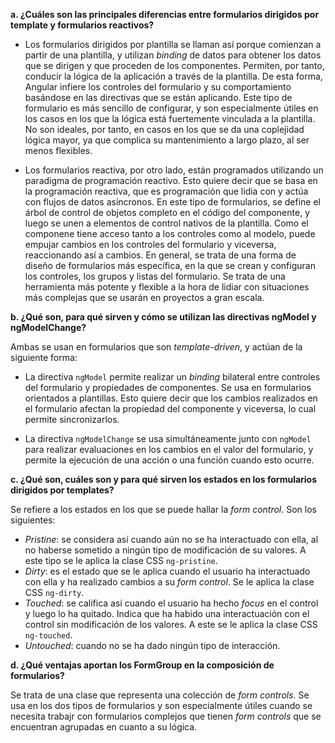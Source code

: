__a. ¿Cuáles son las principales diferencias entre formularios dirigidos por template y formularios reactivos?__

* Los formularios dirigidos por plantilla se llaman así porque comienzan a partir de una plantilla, y utilizan _binding_ de datos para obtener los datos que se dirigen y que proceden de los componentes. Permiten, por tanto, conducir la lógica de la aplicación a través de la plantilla. De esta forma, Angular infiere los controles del formulario y su comportamiento basándose en las directivas que se están aplicando. Este tipo de formulario es más sencillo de configurar, y son especialmente útiles en los casos en los que la lógica está fuertemente vinculada a la plantilla. No son ideales, por tanto, en casos en los que se da una coplejidad lógica mayor, ya que complica su mantenimiento a largo plazo, al ser menos flexibles.

* Los formularios reactiva, por otro lado, están programados utilizando un paradigma de programación reactivo. Esto quiere decir que se basa en la programación reactiva, que es programación que lidia con y actúa con flujos de datos asíncronos. En este tipo de formularios, se define el árbol de control de objetos completo en el código del componente, y luego se unen a elementos de control nativos de la plantilla. Como el componene tiene acceso tanto a los controles como al modelo, puede empujar cambios en los controles del formulario y viceversa, reaccionando así a cambios. En general, se trata de una forma de diseño de formularios más específica, en la que se crean y configuran los controles, los grupos y listas del formulario. Se trata de una herramienta más potente y flexible a la hora de lidiar con situaciones más complejas que se usarán en proyectos a gran escala.


__b. ¿Qué son, para qué sirven y cómo se utilizan las directivas ngModel y ngModelChange?__

Ambas se usan en formularios que son _template-driven_, y actúan de la siguiente forma:

* La directiva `ngModel` permite realizar un _binding_ bilateral entre controles del formulario y propiedades de componentes. Se usa en formularios orientados a plantillas. Esto quiere decir que los cambios realizados en el formulario afectan la propiedad del componente y viceversa, lo cual permite sincronizarlos.

* La directiva `ngModelChange` se usa simultáneamente junto con `ngModel` para realizar evaluaciones en los cambios en el valor del formulario, y permite la ejecución de una acción o una función cuando esto ocurre.


__c. ¿Qué son, cuáles son y para qué sirven los estados en los formularios dirigidos por templates?__

Se refiere a los estados en los que se puede hallar la _form control_. Son los siguientes:

* _Pristine_: se considera así cuando aún no se ha interactuado con ella, al no haberse sometido a ningún tipo de modificación de su valores. A este tipo se le aplica la clase CSS `ng-pristine`.
* _Dirty_: es el estado que se le aplica cuando el usuario ha interactuado con ella y ha realizado cambios a su _form control_. Se le aplica la clase CSS `ng-dirty`.
* _Touched_: se califica así cuando el usuario ha hecho _focus_ en el control y luego lo ha quitado. Indica que ha habido una interactuación con el control sin modificación de los valores. A este se le aplica la clase CSS `ng-touched`.
* _Untouched_: cuando no se ha dado ningún tipo de interacción.

__d. ¿Qué ventajas aportan los FormGroup en la composición de formularios?__

Se trata de una clase que representa una colección de _form controls_. Se usa en los dos tipos de formularios y son especialmente útiles cuando se necesita trabajr con formularios complejos que tienen _form controls_ que se encuentran agrupadas en cuanto a su lógica.